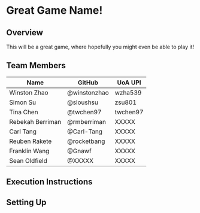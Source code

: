# Great Game Name!

## Overview
This will be a great game, where hopefully you might even be able to play it!

## Team Members
| Name             | GitHub | UoA UPI
| ---------------- | ------------ | --------- |
| Winston Zhao | @winstonzhao | wzha539 |
| Simon Su | @sloushsu | zsu801 |
| Tina Chen | @twchen97 | twchen97 |
| Rebekah Berriman | @rmberriman | XXXXX |
| Carl Tang | @Carl-Tang | XXXXX |
| Reuben Rakete | @rocketbang | XXXXX |
| Franklin Wang | @Gnawf | XXXXX |
| Sean Oldfield | @XXXXX | XXXXX |

## Execution Instructions

## Setting Up
